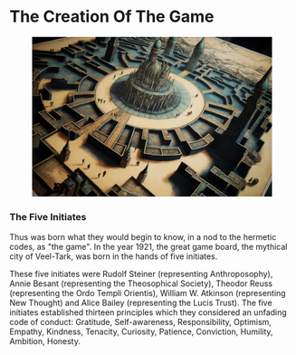 # The Creation Of The Game

<figure><img src="../../.gitbook/assets/ChristianRM__NFT-Crap_an_expansive_view_of_a_vintage_gigantic_c_8aade6ef-ccad-45ee-a2e2-402f5ab45c68.png" alt=""><figcaption></figcaption></figure>

### The Five Initiates&#x20;

Thus was born what they would begin to know, in a nod to the hermetic codes, as "the game". In the year 1921, the great game board, the mythical city of Veel-Tark, was born in the hands of five initiates.&#x20;

These five initiates were Rudolf Steiner (representing Anthroposophy), Annie Besant (representing the Theosophical Society), Theodor Reuss (representing the Ordo Templi Orientis), William W. Atkinson (representing New Thought) and Alice Bailey (representing the Lucis Trust). The five initiates established thirteen principles which they considered an unfading code of conduct: Gratitude, Self-awareness, Responsibility, Optimism, Empathy, Kindness, Tenacity, Curiosity, Patience, Conviction, Humility, Ambition, Honesty.&#x20;
